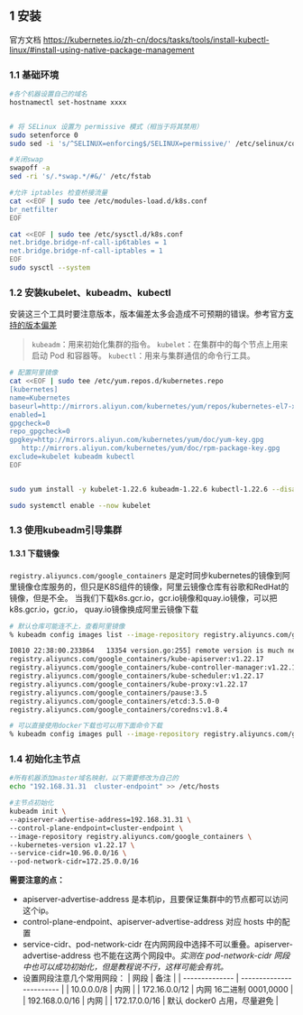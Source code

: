 ## 1 安装
官方文档
https://kubernetes.io/zh-cn/docs/tasks/tools/install-kubectl-linux/#install-using-native-package-management

### 1.1 基础环境
```bash
#各个机器设置自己的域名
hostnamectl set-hostname xxxx


# 将 SELinux 设置为 permissive 模式（相当于将其禁用）
sudo setenforce 0
sudo sed -i 's/^SELINUX=enforcing$/SELINUX=permissive/' /etc/selinux/config

#关闭swap
swapoff -a  
sed -ri 's/.*swap.*/#&/' /etc/fstab

#允许 iptables 检查桥接流量
cat <<EOF | sudo tee /etc/modules-load.d/k8s.conf
br_netfilter
EOF

cat <<EOF | sudo tee /etc/sysctl.d/k8s.conf
net.bridge.bridge-nf-call-ip6tables = 1
net.bridge.bridge-nf-call-iptables = 1
EOF
sudo sysctl --system
```

### 1.2 安装kubelet、kubeadm、kubectl
安装这三个工具时要注意版本，版本偏差太多会造成不可预期的错误。参考官方[支持的版本偏差](https://kubernetes.io/zh-cn/releases/version-skew-policy/)

>  `kubeadm`：用来初始化集群的指令。
>  `kubelet`：在集群中的每个节点上用来启动 Pod 和容器等。
>  `kubectl`：用来与集群通信的命令行工具。

```bash
# 配置阿里镜像
cat <<EOF | sudo tee /etc/yum.repos.d/kubernetes.repo
[kubernetes]
name=Kubernetes
baseurl=http://mirrors.aliyun.com/kubernetes/yum/repos/kubernetes-el7-x86_64
enabled=1
gpgcheck=0
repo_gpgcheck=0
gpgkey=http://mirrors.aliyun.com/kubernetes/yum/doc/yum-key.gpg
   http://mirrors.aliyun.com/kubernetes/yum/doc/rpm-package-key.gpg
exclude=kubelet kubeadm kubectl
EOF


sudo yum install -y kubelet-1.22.6 kubeadm-1.22.6 kubectl-1.22.6 --disableexcludes=kubernetes

sudo systemctl enable --now kubelet
```

### 1.3 使用kubeadm引导集群
#### 1.3.1 下载镜像
`registry.aliyuncs.com/google_containers` 是定时同步kubernetes的镜像到阿里镜像仓库服务的，但只是K8S组件的镜像，阿里云镜像仓库有谷歌和RedHat的镜像，但是不全。
当我们下载k8s.gcr.io，gcr.io镜像和quay.io镜像，可以把k8s.gcr.io，gcr.io， quay.io镜像换成阿里云镜像下载

```bash
# 默认仓库可能连不上，查看阿里镜像
% kubeadm config images list --image-repository registry.aliyuncs.com/google_containers

I0810 22:38:00.233864   13354 version.go:255] remote version is much newer: v1.27.4; falling back to: stable-1.22
registry.aliyuncs.com/google_containers/kube-apiserver:v1.22.17
registry.aliyuncs.com/google_containers/kube-controller-manager:v1.22.17
registry.aliyuncs.com/google_containers/kube-scheduler:v1.22.17
registry.aliyuncs.com/google_containers/kube-proxy:v1.22.17
registry.aliyuncs.com/google_containers/pause:3.5
registry.aliyuncs.com/google_containers/etcd:3.5.0-0
registry.aliyuncs.com/google_containers/coredns:v1.8.4

# 可以直接使用docker下载也可以用下面命令下载
% kubeadm config images pull --image-repository registry.aliyuncs.com/google_containers

```

### 1.4 初始化主节点
```bash
#所有机器添加master域名映射，以下需要修改为自己的
echo "192.168.31.31  cluster-endpoint" >> /etc/hosts

#主节点初始化
kubeadm init \
--apiserver-advertise-address=192.168.31.31 \
--control-plane-endpoint=cluster-endpoint \
--image-repository registry.aliyuncs.com/google_containers \
--kubernetes-version v1.22.17 \
--service-cidr=10.96.0.0/16 \
--pod-network-cidr=172.25.0.0/16

```
**需要注意的点：**
- apiserver-advertise-address 是本机ip，且要保证集群中的节点都可以访问这个ip。
- control-plane-endpoint、apiserver-advertise-address 对应 hosts 中的配置
- service-cidr、pod-network-cidr 在内网网段中选择不可以重叠。apiserver-advertise-address 也不能在这两个网段中。*实测在 pod-network-cidr 网段中也可以成功初始化，但是教程说不行，这样可能会有坑。*
- 设置网段注意几个常用网段：
| 网段           | 备注                     |
| -------------- | ------------------------ |
| 10.0.0.0/8     | 内网                     |
| 172.16.0.0/12  | 内网  16二进制 0001,0000 |
| 192.168.0.0/16 | 内网                     |
| 172.17.0.0/16  | 默认 docker0 占用，尽量避免       |
